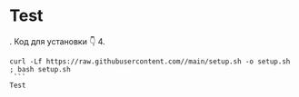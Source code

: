 # Test


. Код для установки 👇
4. 
   ```
   curl -Lf https://raw.githubusercontent.com//main/setup.sh -o setup.sh ; bash setup.sh
    ```
Test
